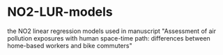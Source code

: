 # NO2-LUR-models
the NO2 linear regression models used in manuscript "Assessment of air pollution exposures with human space-time path: differences between home-based workers and bike commuters"
